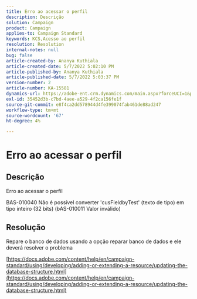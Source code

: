 ```yaml
---
title: Erro ao acessar o perfil
description: Descrição
solution: Campaign
product: Campaign
applies-to: Campaign Standard
keywords: KCS,Acesso ao perfil
resolution: Resolution
internal-notes: null
bug: false
article-created-by: Ananya Kuthiala
article-created-date: 5/7/2022 5:02:10 PM
article-published-by: Ananya Kuthiala
article-published-date: 5/7/2022 5:03:37 PM
version-number: 2
article-number: KA-15581
dynamics-url: https://adobe-ent.crm.dynamics.com/main.aspx?forceUCI=1&pagetype=entityrecord&etn=knowledgearticle&id=379b996e-27ce-ec11-a7b5-0022480a8e40
exl-id: 35452d3b-c7bd-4aee-a529-4f2ca156fe1f
source-git-commit: e8f4ca2dd578944d4fe399074fab461de88ad247
workflow-type: tm+mt
source-wordcount: '67'
ht-degree: 4%

---
```


# Erro ao acessar o perfil

## Descrição


Erro ao acessar o perfil 

BAS-010040 Não é possível converter &#39;cusFieldbyTest&#39; (texto de tipo) em tipo inteiro (32 bits) (bAS-010011 Valor inválido)


## Resolução


Repare o banco de dados usando a opção reparar banco de dados e ele deverá resolver o problema

[https://docs.adobe.com/content/help/en/campaign-standard/using/developing/adding-or-extending-a-resource/updating-the-database-structure.html](https://docs.adobe.com/content/help/en/campaign-standard/using/developing/adding-or-extending-a-resource/updating-the-database-structure.html)

